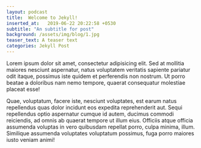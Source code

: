 ```yaml
---
layout: podcast
title:  Welcome to Jekyll!
inserted_at:   2019-06-22 20:22:58 +0530
subtitle: "An subtitle for post"
background: /assets/img/blog/1.jpg
teaser_text: A teaser text
categories: Jekyll Post
---
```

Lorem ipsum dolor sit amet, consectetur adipisicing elit. Sed at mollitia maiores nesciunt aspernatur, natus voluptatem veritatis sapiente pariatur odit itaque, possimus iste quidem et perferendis non nostrum. Ut porro beatae a doloribus nam nemo tempore, quaerat consequatur molestiae placeat esse!

Quae, voluptatum, facere iste, nesciunt voluptates, est earum natus repellendus quas dolor incidunt eos expedita reprehenderit aut. Sequi repellendus optio aspernatur cumque id autem, ducimus commodi reiciendis, ad omnis ab quaerat tempore ut illum eius. Officiis atque officia assumenda voluptas in vero quibusdam repellat porro, culpa minima, illum. Similique assumenda voluptates voluptatum possimus, fuga porro maiores iusto veniam animi!
